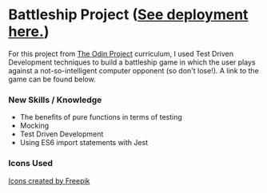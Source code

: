 # Battleship Project ([See deployment here.](https://spuddister.github.io/battleship-project/))

For this project from [The Odin Project](https://www.theodinproject.com/) curriculum, I used Test Driven Development techniques to build a battleship game in which the user plays against a not-so-intelligent computer opponent (so don't lose!). A link to the game can be found below.

### New Skills / Knowledge
- The benefits of pure functions in terms of testing
- Mocking
- Test Driven Development
- Using ES6 import statements with Jest


### Icons Used

<a href="https://www.flaticon.com/free-icons/battleship" title="battleship icons">Icons created by Freepik</a>
